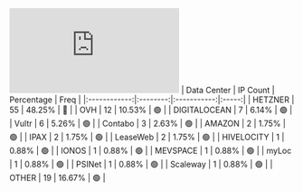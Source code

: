 ![Diagramm](https://github.com/obajay/StateSync-snapshots/blob/main/Projects/Juno/1/README.md)
| Data Center | IP Count | Percentage | Freq |
|:------------:|:--------:|:-----------:|:-----:|
| HETZNER | 55 | 48.25% | 🔴 |
| OVH | 12 | 10.53% | 🟢 |
| DIGITALOCEAN | 7 | 6.14% | 🟢 |
| Vultr | 6 | 5.26% | 🟢 |
| Contabo | 3 | 2.63% | 🟢 |
| AMAZON | 2 | 1.75% | 🟢 |
| IPAX | 2 | 1.75% | 🟢 |
| LeaseWeb | 2 | 1.75% | 🟢 |
| HIVELOCITY | 1 | 0.88% | 🟢 |
| IONOS | 1 | 0.88% | 🟢 |
| MEVSPACE | 1 | 0.88% | 🟢 |
| myLoc | 1 | 0.88% | 🟢 |
| PSINet | 1 | 0.88% | 🟢 |
| Scaleway | 1 | 0.88% | 🟢 |
| OTHER | 19 | 16.67% | 🟢 |